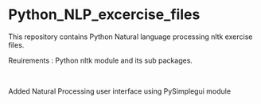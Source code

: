 # Python_NLP_excercise_files
This repository contains Python Natural language processing nltk exercise files.

Reuirements :
Python nltk module and its sub packages.

<br>

Added Natural Processing user interface using PySimplegui module
